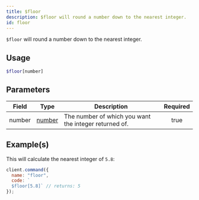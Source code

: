 ```yaml
---
title: $floor
description: $floor will round a number down to the nearest integer.
id: floor
---
```


`$floor` will round a number down to the nearest integer.

## Usage

```php
$floor[number]
```

## Parameters

| Field  | Type                                                                                              | Description                                            | Required |
| ------ | ------------------------------------------------------------------------------------------------- | ------------------------------------------------------ | :------: |
| number | [number](https://developer.mozilla.org/en-US/docs/Web/JavaScript/Reference/Global_Objects/Number) | The number of which you want the integer returned of. |   true   |

## Example(s)

This will calculate the nearest integer of `5.8`:

```js
client.command({
  name: "floor",
  code: `
  $floor[5.8]` // returns: 5
});
```

